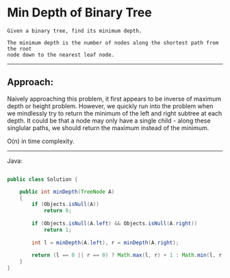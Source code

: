 # Min Depth of Binary Tree

    Given a binary tree, find its minimum depth.

    The minimum depth is the number of nodes along the shortest path from the root
    node down to the nearest leaf node.

---

## Approach:

Naively approaching this problem, it first appears to be inverse of maximum
depth or height problem. However, we quickly run into the problem when we
mindlessly try to return the minimum of the left and right subtree at each
depth. It could be that a node may only have a single child - along these
singlular paths, we should return the maximum instead of the minimum.

O(n) in time complexity.

---

Java:

```java

public class Solution {

    public int minDepth(TreeNode A) 
    {
        if (Objects.isNull(A))
            return 0;
        
        if (Objects.isNull(A.left) && Objects.isNull(A.right))
            return 1;
            
        int l = minDepth(A.left), r = minDepth(A.right);
        
        return (l == 0 || r == 0) ? Math.max(l, r) + 1 : Math.min(l, r) + 1;
    }
}

```
